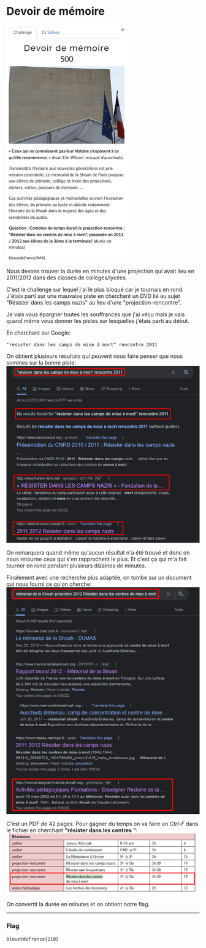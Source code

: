 # Devoir de mémoire
![devoir_de_memoire.png](../Images/devoir_de_memoire.png)

Nous devons trouver la durée en minutes d'une projection qui avait lieu en 2011/2012 dans des classes de collèges/lycées.

C'est le challenge sur lequel j'ai le plus bloqué car je tournais en rond.
J'étais parti sur une mauvaise piste en cherchant un DVD lié au sujet "Résister dans les camps nazis" au lieu d'une "projection-rencontre".

Je vais vous épargner toutes les souffrances que j'ai vécu mais je vais quand même vous donner les pistes sur lesquelles j'étais parti au début.

En cherchant sur Google:
```
"résister dans les camps de mise à mort" rencontre 2011
```

On obtient plusieurs résultats qui peuvent nous faire penser que nous sommes sur la bonne piste:
![google_devoire_de_memoire.png](../Images/google_devoire_de_memoire.png)

On remarquera quand même qu'aucun résultat n'a été trouvé et donc on nous retourne ceux qui s'en rapprochent le plus. Et c'est ça qui m'a fait tourner en rond pendant plusieurs dizaines de minutes.

Finalement avec une recherche plus adaptée, on tombe sur un document qui nous fourni ce qu'on cherche:
![google_requete_memorial.png](../Images/google_requete_memorial.png)

C'est un PDF de 42 pages. Pour gagner du temps on va faire un *Ctrl-F*  dans le fichier en cherchant **"résister dans les centres "**:
![projection_rencontre_duree.png](../Images/projection_rencontre_duree.png)

On convertit la durée en minutes et on obtient notre flag.

---
### Flag
```
bleuetdefrance{210}
```